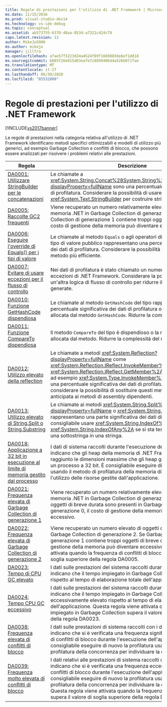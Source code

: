 ```yaml
---
title: Regole di prestazioni per l'utilizzo di .NET Framework | Microsoft Docs
ms.date: 11/15/2016
ms.prod: visual-studio-dev14
ms.technology: vs-ide-debug
ms.topic: conceptual
ms.assetid: ab573755-6370-48aa-853d-a7321c424c79
caps.latest.revision: 12
author: MikeJo5000
ms.author: mikejo
manager: jillfra
ms.openlocfilehash: afae57f3223d24a4524f89f1669883de6ef1dd18
ms.sourcegitcommit: b885f26e015d03eafe7c885040644a52bb071fae
ms.translationtype: MT
ms.contentlocale: it-IT
ms.lasthandoff: 06/30/2020
ms.locfileid: "85532808"
---
```

# <a name="net-framework-usage-performance-rules"></a>Regole di prestazioni per l'utilizzo di .NET Framework
[!INCLUDE[vs2017banner](../includes/vs2017banner.md)]

Le regole di prestazioni nella categoria relativa all'utilizzo di .NET Framework identificano metodi specifici ottimizzabili e modelli di utilizzo più generici, ad esempio Garbage Collection e conflitti di blocco, che possono essere analizzati per risolvere i problemi relativi alle prestazioni.  
  
|Regola|Descrizione|  
|-|-|  
|[DA0001: Utilizzare StringBuilder per le concatenazioni](../profiling/da0001-use-stringbuilder-for-concatenations.md)|Le chiamate a <xref:System.String.Concat%28System.String%2CSystem.String%29?displayProperty=fullName> sono una percentuale significativa dei dati di profilatura. Considerare la possibilità di usare la classe <xref:System.Text.StringBuilder> per costruire stringhe da più segmenti.|  
|[DA0005: Raccolte GC2 frequenti](../profiling/da0005-frequent-gc2-collections.md)|Viene recuperato un numero relativamente elevato di oggetti di memoria .NET in Garbage Collection di generazione 2. Se Garbage Collection di generazione 1 contiene troppi oggetti di breve durata, il costo di gestione della memoria può diventare eccessivo.|  
|[DA0006: Eseguire l'override di Equals() per i tipi di valore](../profiling/da0006-override-equals-parens-for-value-types.md)|Le chiamate al metodo `Equals` o agli operatori di uguaglianza di un tipo di valore pubblico rappresentano una percentuale significativa dei dati di profilatura. Considerare la possibilità di implementare un metodo più efficiente.|  
|[DA0007: Evitare di usare eccezioni per il flusso di controllo](../profiling/da0007-avoid-using-exceptions-for-control-flow.md)|Nei dati di profilatura è stato chiamato un numero elevato di gestori di eccezioni di .NET Framework. Considerare la possibilità di usare un'altra logica di flusso di controllo per ridurre il numero di eccezioni generate.|  
|[DA0010: Funzione GetHashCode dispendiosa](../profiling/da0010-expensive-gethashcode.md)|Le chiamate al metodo `GetHashCode` del tipo rappresentano una percentuale significativa dei dati di profilatura o la memoria viene allocata dal metodo `GetHashCode`. Ridurre la complessità del metodo.|  
|[DA0011: Funzione CompareTo dispendiosa](../profiling/da0011-expensive-compareto.md)|Il metodo `CompareTo` del tipo è dispendioso o la memoria viene allocata dal metodo. Ridurre la complessità del metodo `CompareTo`.|  
|[DA0012: Utilizzo elevato della reflection](../profiling/da0012-significant-amount-of-reflection.md)|Le chiamate a metodi <xref:System.Reflection?displayProperty=fullName> come <xref:System.Reflection.IReflect.InvokeMember%2A> e <xref:System.Reflection.IReflect.GetMember%2A> o ai metodi del tipo, ad esempio <xref:System.Type.InvokeMember%2A>, rappresentano una percentuale significativa dei dati di profilatura. Ove possibile considerare la possibilità di sostituire questi metodi con associazione anticipata ai metodi di assembly dipendenti.|  
|[DA0013: Utilizzo elevato di String.Split o String.Substring](../profiling/da0013-high-usage-of-string-split-or-string-substring.md)|Le chiamate ai metodi <xref:System.String.Split%2A?displayProperty=fullName> o <xref:System.String.Substring%2A> rappresentano una parte significativa dei dati di profilatura. È consigliabile usare <xref:System.String.IndexOf%2A> o <xref:System.String.IndexOfAny%2A> se si sta testando l'esistenza di una sottostringa in una stringa.|  
|[DA0018: Applicazione a 32 bit in esecuzione al limite di memoria gestito dal processo](../profiling/da0018-32-bit-application-running-at-process-managed-memory-limits.md)|I dati di sistema raccolti durante l'esecuzione della profilatura indicano che gli heap della memoria di .NET Framework hanno quasi raggiunto le dimensioni massime che gli heap gestiti possono avere in un processo a 32 bit. È consigliabile eseguire di nuovo la profilatura usando il metodo di profilatura della memoria di .NET e ottimizzare l'utilizzo delle risorse gestite dall'applicazione.|  
|[DA0021: Frequenza elevata di Garbage Collection di generazione 1](../profiling/da0021-high-rate-of-gen-1-garbage-collections.md)|Viene recuperato un numero relativamente elevato di oggetti di memoria .NET in Garbage Collection di generazione 1. Se troppi oggetti di breve durata sono presenti in Garbage Collection di generazione 0, il costo di gestione della memoria può diventare eccessivo.|  
|[DA0022: Frequenza elevata di Garbage Collection di generazione 2](../profiling/da0022-high-rate-of-gen-2-garbage-collections.md)|Viene recuperato un numero elevato di oggetti di memoria .NET in Garbage Collection di generazione 2. Se Garbage Collection di generazione 1 contiene troppi oggetti di breve durata, il costo di gestione della memoria può diventare eccessivo. Questa regola viene attivata quando la frequenza di conflitti di blocco supera il valore di soglia superiore della regola DA0005.|  
|[DA0023: Tempo di CPU GC elevato](../profiling/da0023-high-gc-cpu-time.md)|I dati sulle prestazioni del sistema raccolti durante la profilatura indicano che il tempo impiegato in Garbage Collection è elevato rispetto al tempo di elaborazione totale dell'applicazione.|  
|[DA0024: Tempo CPU GC eccessivo](../profiling/da0024-excessive-gc-cpu-time.md)|I dati sulle prestazioni del sistema raccolti durante la profilatura indicano che il tempo impiegato in Garbage Collection è eccessivamente elevato rispetto al tempo di elaborazione totale dell'applicazione. Questa regola viene attivata quando il tempo impiegato in Garbage Collection supera il valore di soglia superiore della regola DA0023.|  
|[DA0038: Frequenza elevata di conflitti di blocco](../profiling/da0038-high-rate-of-lock-contentions.md)|I dati sulle prestazioni di sistema raccolti con i dati di profilatura indicano che si è verificata una frequenza significativamente elevata di conflitti di blocco durante l'esecuzione dell'applicazione. È consigliabile eseguire di nuovo la profilatura usando il metodo di profilatura della concorrenza per individuare la causa dei conflitti.|  
|[DA0039: Frequenza molto elevata di conflitti di blocco](../profiling/da0039-very-high-rate-of-lock-contentions.md)|I dati relativi alle prestazioni di sistema raccolti con i dati di profilatura indicano che si è verificata una frequenza eccessivamente elevata di conflitti di blocco durante l'esecuzione dell'applicazione. È consigliabile eseguire di nuovo la profilatura usando il metodo di profilatura della concorrenza per individuare la causa dei conflitti. Questa regola viene attivata quando la frequenza di conflitti di blocco supera il valore di soglia superiore della regola DA0038.|
